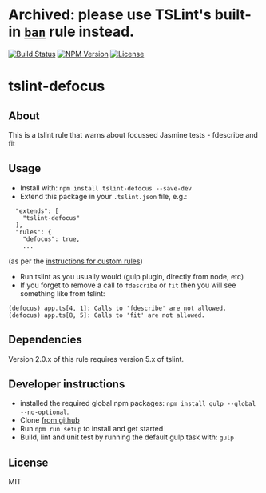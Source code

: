 # Archived: please use TSLint's built-in [`ban`](https://palantir.github.io/tslint/rules/ban/) rule instead.

[![Build Status](https://travis-ci.org/Sergiioo/tslint-defocus.svg?branch=master)](https://travis-ci.org/Sergiioo/tslint-defocus)
[![NPM Version](https://img.shields.io/npm/v/tslint-defocus.svg)](https://www.npmjs.com/package/tslint-defocus)
[![License](https://img.shields.io/npm/l/tslint-defocus.svg)](LICENSE)

# tslint-defocus

## About
This is a tslint rule that warns about focussed Jasmine tests - fdescribe and fit

## Usage
* Install with: `npm install tslint-defocus --save-dev`
* Extend this package in your `.tslint.json` file, e.g.:
```
  "extends": [
    "tslint-defocus"
  ],
  "rules": {
    "defocus": true,
    ...
```
(as per the [instructions for custom rules](http://palantir.github.io/tslint/usage/custom-rules/))
* Run tslint as you usually would (gulp plugin, directly from node, etc)
* If you forget to remove a call to `fdescribe` or `fit` then you will see something like from tslint:
```
(defocus) app.ts[4, 1]: Calls to 'fdescribe' are not allowed.
(defocus) app.ts[8, 5]: Calls to 'fit' are not allowed.
```

## Dependencies

Version 2.0.x of this rule requires version 5.x of tslint.

## Developer instructions
* installed the required global npm packages: `npm install gulp --global --no-optional`.
* Clone [from github](https://github.com/Sergiioo/tslint-defocus)
* Run `npm run setup` to install and get started
* Build, lint and unit test by running the default gulp task with: `gulp`

## License
MIT
